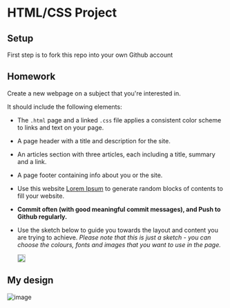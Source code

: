 # HTML/CSS Project

## Setup

First step is to fork this repo into your own Github account 

## Homework

Create a new webpage on a subject that you're interested in.

It should include the following elements:

- The `.html` page and a linked `.css` file applies a consistent color scheme to links and text on your page.
- A page header with a title and description for the site.
- An articles section with three articles, each including a title, summary and a link.
- A page footer containing info about you or the site.
- Use this website [Lorem Ipsum](http://www.lipsum.com/) to generate random blocks of contents to fill your website.
- **Commit often (with good meaningful commit messages), and Push to Github regularly.**
- Use the sketch below to guide you towards the layout and content you are trying to achieve. _Please note that this is just a sketch - you can choose the colours, fonts and images that you want to use in the page._

  <a href="blog-sketch.png" target="blank">
    <img src="blog-sketch.png" style="border: 1px solid #bababa;">
  </a>



## My design
![image](https://user-images.githubusercontent.com/65617964/196915379-f71ccf49-a8fa-4b2b-a574-789b87f5423f.png)
